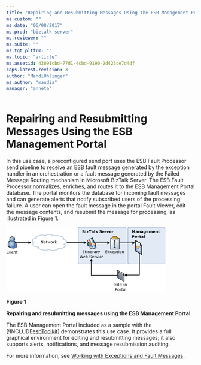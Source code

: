 ```yaml
---
title: "Repairing and Resubmitting Messages Using the ESB Management Portal | Microsoft Docs"
ms.custom: ""
ms.date: "06/08/2017"
ms.prod: "biztalk-server"
ms.reviewer: ""
ms.suite: ""
ms.tgt_pltfrm: ""
ms.topic: "article"
ms.assetid: 43091cbd-77d1-4cbd-9190-2d423ce7d4df
caps.latest.revision: 3
author: "MandiOhlinger"
ms.author: "mandia"
manager: "anneta"
---
```

# Repairing and Resubmitting Messages Using the ESB Management Portal
In this use case, a preconfigured send port uses the ESB Fault Processor send pipeline to receive an ESB fault message generated by the exception handler in an orchestration or a fault message generated by the Failed Message Routing mechanism in Microsoft BizTalk Server. The ESB Fault Processor normalizes, enriches, and routes it to the ESB Management Portal database. The portal monitors the database for incoming fault messages and can generate alerts that notify subscribed users of the processing failure. A user can open the fault message in the portal Fault Viewer, edit the message contents, and resubmit the message for processing, as illustrated in Figure 1.  
  
 ![Repairing Messages](../esb-toolkit/media/ch3-repairingmessages.gif "Ch3-RepairingMessages")  
  
 **Figure 1**  
  
 **Repairing and resubmitting messages using the ESB Management Portal**  
  
 The ESB Management Portal included as a sample with the [!INCLUDE[esbToolkit](../includes/esbtoolkit-md.md)] demonstrates this use case. It provides a full graphical environment for editing and resubmitting messages; it also supports alerts, notifications, and message resubmission auditing.  
  
 For more information, see [Working with Exceptions and Fault Messages](../esb-toolkit/working-with-exceptions-and-fault-messages.md).